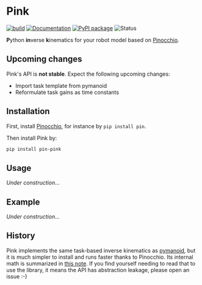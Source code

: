 # Pink

[![build](https://img.shields.io/github/workflow/status/stephane-caron/pink/CI)](https://github.com/stephane-caron/pink/actions)
[![Documentation](https://img.shields.io/badge/docs-online-brightgreen?logo=read-the-docs&style=flat)](https://scaron.info/doc/pink/)
[![PyPI package](https://img.shields.io/pypi/v/pin-pink)](https://pypi.org/project/pin-pink/)
![Status](https://img.shields.io/pypi/status/pin-pink)

**P**ython **in**verse **k**inematics for your robot model based on [Pinocchio](https://github.com/stack-of-tasks/pinocchio).

## Upcoming changes

Pink's API is **not stable**. Expect the following upcoming changes:

- Import task template from pymanoid
- Reformulate task gains as time constants

## Installation

First, install [Pinocchio](https://github.com/stack-of-tasks/pinocchio), for instance by ``pip install pin``.

Then install Pink by:

```sh
pip install pin-pink
```

## Usage

*Under construction...*

## Example

*Under construction...*

## History

Pink implements the same task-based inverse kinematics as [pymanoid](https://github.com/stephane-caron/pymanoid), but it is much simpler to install and runs faster thanks to Pinocchio. Its internal math is summarized in [this note](https://scaron.info/robot-locomotion/inverse-kinematics.html). If you find yourself needing to read that to use the library, it means the API has abstraction leakage, please open an issue :-)
